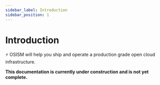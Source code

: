 ```yaml
---
sidebar_label: Introduction
sidebar_position: 1
---
```


# Introduction

⚡️ OSISM will help you ship and operate a production grade open cloud infrastructure.

**This documentation is currently under construction and is not yet complete.**
